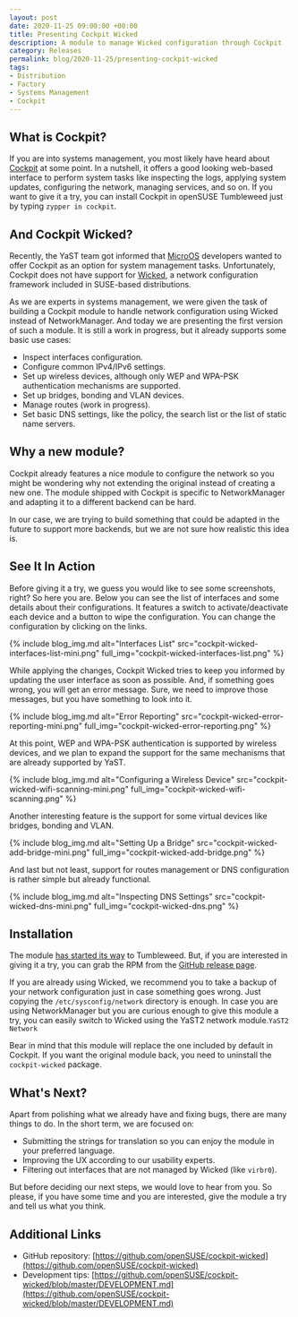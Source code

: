 ```yaml
---
layout: post
date: 2020-11-25 09:00:00 +00:00
title: Presenting Cockpit Wicked
description: A module to manage Wicked configuration through Cockpit
category: Releases
permalink: blog/2020-11-25/presenting-cockpit-wicked
tags:
- Distribution
- Factory
- Systems Management
- Cockpit
---
```


## What is Cockpit?

If you are into systems management, you most likely have heard about
[Cockpit](https://cockpit-project.org/) at some point. In a nutshell, it offers a good looking
web-based interface to perform system tasks like inspecting the logs, applying system updates,
configuring the network, managing services, and so on. If you want to give it a try, you can install
Cockpit in openSUSE Tumbleweed just by typing `zypper in cockpit`.

## And Cockpit Wicked?

Recently, the YaST team got informed that [MicroOS](https://microos.opensuse.org/) developers wanted
to offer Cockpit as an option for system management tasks. Unfortunately, Cockpit does not have
support for [Wicked](https://en.opensuse.org/Portal:Wicked), a network configuration framework
included in SUSE-based distributions.

As we are experts in systems management, we were given the task of building a Cockpit module to
handle network configuration using Wicked instead of NetworkManager. And today we are presenting the
first version of such a module. It is still a work in progress, but it already supports some basic
use cases:

* Inspect interfaces configuration.
* Configure common IPv4/IPv6 settings.
* Set up wireless devices, although only WEP and WPA-PSK authentication mechanisms are supported.
* Set up bridges, bonding and VLAN devices.
* Manage routes (work in progress).
* Set basic DNS settings, like the policy, the search list or the list of static name servers.

## Why a new module?

Cockpit already features a nice module to configure the network so you might be wondering why
not extending the original instead of creating a new one. The module shipped with Cockpit 
is specific to NetworkManager and adapting it to a different backend can be hard.

In our case, we are trying to build something that could be adapted in the future to support more
backends, but we are not sure how realistic this idea is.

## See It In Action

Before giving it a try, we guess you would like to see some screenshots, right? So here you are.
Below you can see the list of interfaces and some details about their configurations. It features a
switch to activate/deactivate each device and a button to wipe the configuration. You can change the
configuration by clicking on the links.

{% include blog_img.md alt="Interfaces List"
src="cockpit-wicked-interfaces-list-mini.png" full_img="cockpit-wicked-interfaces-list.png" %}

While applying the changes, Cockpit Wicked tries to keep you informed by updating the user interface
as soon as possible. And, if something goes wrong, you will get an error message. Sure, we need to
improve those messages, but you have something to look into it.

{% include blog_img.md alt="Error Reporting"
src="cockpit-wicked-error-reporting-mini.png" full_img="cockpit-wicked-error-reporting.png" %}

At this point, WEP and WPA-PSK authentication is supported by wireless devices, and we plan to
expand the support for the same mechanisms that are already supported by YaST.

{% include blog_img.md alt="Configuring a Wireless Device"
src="cockpit-wicked-wifi-scanning-mini.png" full_img="cockpit-wicked-wifi-scanning.png" %}

Another interesting feature is the support for some virtual devices like bridges, bonding and VLAN.

{% include blog_img.md alt="Setting Up a Bridge"
src="cockpit-wicked-add-bridge-mini.png" full_img="cockpit-wicked-add-bridge.png" %}

And last but not least, support for routes management or DNS configuration is rather simple but
already functional.

{% include blog_img.md alt="Inspecting DNS Settings"
src="cockpit-wicked-dns-mini.png" full_img="cockpit-wicked-dns.png" %}

## Installation

The module [has started its way](https://build.opensuse.org/request/show/850538) to Tumbleweed. But,
if you are interested in giving it a try, you can grab the RPM from the [GitHub release
page](https://github.com/openSUSE/cockpit-wicked/releases/tag/1).

If you are already using Wicked, we recommend you to take a backup of your network configuration
just in case something goes wrong. Just copying the `/etc/sysconfig/network` directory is enough. In
case you are using NetworkManager but you are curious enough to give this module a try, you can
easily switch to Wicked using the YaST2 network module.`YaST2 Network`

Bear in mind that this module will replace the one included by default in Cockpit. If you want the
original module back, you need to uninstall the `cockpit-wicked` package.

## What's Next?

Apart from polishing what we already have and fixing bugs, there are many things to do. In the short
term, we are focused on:

* Submitting the strings for translation so you can enjoy the module in your preferred language.
* Improving the UX according to our usability experts.
* Filtering out interfaces that are not managed by Wicked (like `virbr0`).

But before deciding our next steps, we would love to hear from you. So please, if you have some time
and you are interested, give the module a try and tell us what you think.

## Additional Links

* GitHub repository: [https://github.com/openSUSE/cockpit-wicked](https://github.com/openSUSE/cockpit-wicked)
* Development tips: [https://github.com/openSUSE/cockpit-wicked/blob/master/DEVELOPMENT.md](https://github.com/openSUSE/cockpit-wicked/blob/master/DEVELOPMENT.md)
